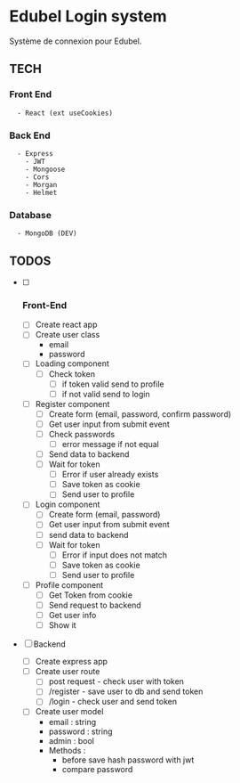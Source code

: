 # Edubel Login system

Système de connexion pour Edubel.

## TECH

### Front End

      - React (ext useCookies)

### Back End

      - Express
        - JWT
        - Mongoose
        - Cors
        - Morgan
        - Helmet

### Database

      - MongoDB (DEV)

## TODOS

- [ ] ### Front-End

    - [ ] Create react app
    - [ ] Create user class
      - email
      - password
    - [ ] Loading component
      - [ ] Check token
        - [ ] if token valid send to profile
        - [ ] if not valid send to login
    - [ ] Register component
      - [ ] Create form (email, password, confirm password)
      - [ ] Get user input from submit event
      - [ ] Check passwords
        - [ ] error message if not equal
      - [ ] Send data to backend
      - [ ] Wait for token
        - [ ] Error if user already exists
        - [ ] Save token as cookie
        - [ ] Send user to profile
    - [ ] Login component
      - [ ] Create form (email, password)
      - [ ] Get user input from submit event
      - [ ] send data to backend
      - [ ] Wait for token
        - [ ] Error if input does not match
        - [ ] Save token as cookie
        - [ ] Send user to profile
    - [ ] Profile component
      - [ ] Get Token from cookie
      - [ ] Send request to backend
      - [ ] Get user info
      - [ ] Show it

- [ ] Backend

    - [ ] Create express app
    - [ ] Create user route
      - [ ] post request - check user with token
      - [ ] /register - save user to db and send token
      - [ ] /login - check user and send token
    - [ ] Create user model
      - email : string
      - password : string
      - admin : bool
      - Methods :
        - before save hash password with jwt
        - compare password
